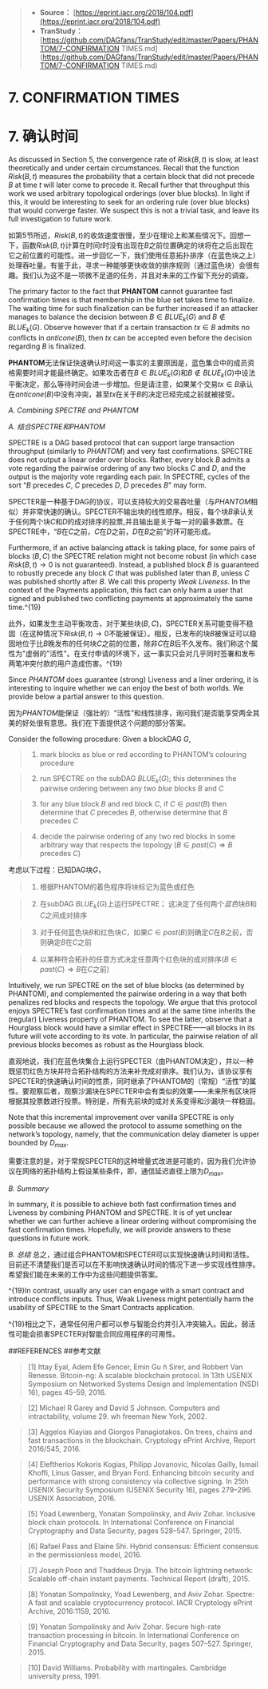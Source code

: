 >* **Source：** [https://eprint.iacr.org/2018/104.pdf](https://eprint.iacr.org/2018/104.pdf)  
>* **TranStudy：** [https://github.com/DAGfans/TranStudy/edit/master/Papers/PHANTOM/7-CONFIRMATION TIMES.md](https://github.com/DAGfans/TranStudy/edit/master/Papers/PHANTOM/7-CONFIRMATION TIMES.md)
# 7. CONFIRMATION TIMES

# 7. 确认时间

As discussed in Section 5, the convergence rate of $Risk(B,t)$ is slow, at least theoretically and under certain circumstances. Recall that the function $Risk(B,t)$ measures the probability that a certain block that did not precede $B$ at time $t$ will later come to precede it. Recall further that throughput this work we used arbitrary topological orderings (over blue blocks). In light if this, it would be interesting to seek for an ordering rule (over blue blocks) that would converge faster. We suspect this is not a trivial task, and leave its full investigation to future work.

如第5节所述，$Risk(B,t)$的收敛速度很慢，至少在理论上和某些情况下。回想一下，函数$Risk(B,t)$计算在时间$t$时没有出现在$B$之前位置确定的块将在之后出现在它之前位置的可能性。进一步回忆一下，我们使用任意拓扑排序（在蓝色块之上）处理吞吐量。有鉴于此，寻求一种能够更快收敛的排序规则（通过蓝色块）会很有趣。我们认为这不是一项微不足道的任务，并且对未来的工作留下充分的调查。

The primary factor to the fact that **PHANTOM** cannot guarantee fast confirmation times is that membership in the blue set takes time to finalize. The waiting time for such finalization can be further increased if an attacker manages to balance the decision between $B \in BLUE_k(G)$ and $B \notin BLUE_k(G)$. Observe however that if a certain transaction $tx \in B$ admits no conflicts in $anticone(B)$, then $tx$ can be accepted even before the decision regarding $B$ is finalized.

**PHANTOM**无法保证快速确认时间这一事实的主要原因是，蓝色集合中的成员资格需要时间才能最终确定。如果攻击者在$B \in BLUE_k(G)$和$B \notin BLUE_k(G)$中设法平衡决定，那么等待时间会进一步增加。但是请注意，如果某个交易$tx \in B$承认在$anticone(B)$中没有冲突，甚至$tx$在关于$B$的决定已经完成之前就被接受。

*A. Combining SPECTRE and PHANTOM*

*A. 结合SPECTRE和PHANTOM*

SPECTRE is a DAG based protocol that can support large transaction throughput (similarly to *PHANTOM*) and very fast confirmations. SPECTRE does not output a linear order over blocks. Rather, every block $B$ admits a vote regarding the pairwise ordering of any two blocks $C$ and $D$, and the output is the majority vote regarding each pair. In SPECTRE, cycles of the sort “$B$ precedes $C$, $C$ precedes $D$, $D$ precedes $B$” may form.

SPECTER是一种基于DAG的协议，可以支持较大的交易吞吐量（与*PHANTOM*相似）并非常快速的确认。SPECTER不输出块的线性顺序。相反，每个块$B$承认关于任何两个块$C$和$D$的成对排序的投票,并且输出是关于每一对的最多数票。在SPECTRE中，“$B$在$C$之前，$C$在$D$之前，$D$在$B$之前”的环可能形成。

Furthermore, if an active balancing attack is taking place, for some pairs of blocks $(B, C)$ the SPECTRE relation might not become robust (in which case $Risk(B, t) \rightarrow 0$ is not guaranteed). Instead, a published block $B$ is guaranteed to robustly precede any block $C$ that was published later than $B$, unless $C$ was published shortly after $B$. We call this property *Weak Liveness*. In the context of the Payments application, this fact can only harm a user that signed and published two conflicting payments at approximately the same time.^{19}

此外，如果发生主动平衡攻击，对于某些块$(B, C)$，SPECTER关系可能变得不稳固（在这种情况下$Risk(B, t) \rightarrow 0$不能被保证）。相反，已发布的块$B$被保证可以稳固地位于比$B$晚发布的任何块$C$之前的位置，除非$C$在$B$后不久发布。我们称这个属性为"虚弱的”活性"。在支付申请的环境下，这一事实只会对几乎同时签署和发布两笔冲突付款的用户造成伤害。^{19}

Since *PHANTOM* does guarantee (strong) Liveness and a liner ordering, it is interesting to inquire whether we can enjoy the best of both worlds. We provide below a partial answer to this question.

因为*PHANTOM*能保证（强壮的）“活性”和线性排序，询问我们是否能享受两全其美的好处很有意思。我们在下面提供这个问题的部分答案。

Consider the following procedure: Given a blockDAG $G$,

> 1) mark blocks as blue or red according to PHANTOM’s colouring procedure

> 2) run SPECTRE on the subDAG $BLUE_k(G)$; this determines the pairwise ordering between any two $blue$ blocks $B$ and $C$

> 3) for any blue block $B$ and red block $C$, if $C \in past(B)$ then determine that $C$ precedes $B$, otherwise determine that $B$ precedes $C$

> 4) decide the pairwise ordering of any two red blocks in some arbitrary way that respects the topology ($B \in past(C) \Rightarrow B$ precedes $C$)

考虑以下过程：已知DAG块$G$，

> 1) 根据PHANTOM的着色程序将块标记为蓝色或红色

> 2) 在subDAG $BLUE_k(G)$上运行SPECTRE；
这决定了任何两个$蓝色$块$B$和$C$之间成对排序

> 3) 对于任何蓝色块$B$和红色块$C$，如果$C \in past(B)$则确定$C$在$B$之前，否则确定$B$在$C$之前
 
> 4) 以某种符合拓扑的任意方式决定任意两个红色块的成对排序($B \in past(C) \Rightarrow B$在$C$之前)

Intuitively, we run SPECTRE on the set of blue blocks (as determined by PHANTOM), and
complemented the pairwise ordering in a way that both penalizes red blocks and respects the topology. We argue that this protocol enjoys SPECTRE’s fast confirmation times and at the same time inherits the (regular) Liveness property of PHANTOM. To see the latter, observe that a Hourglass block would have a similar effect in SPECTRE——all blocks in its future will vote according to its vote. In particular, the pairwise relation of all previous blocks becomes as robust as the Hourglass block.

直观地说，我们在蓝色块集合上运行SPECTER（由PHANTOM决定），并以一种既惩罚红色方块并符合拓扑结构的方法来补充成对排序。我们认为，该协议享有SPECTER的快速确认时间的性质，同时继承了PHANTOM的（常规）“活性”的属性。要观察后者，观察沙漏块在SPECTER中会有类似的效果——未来所有区块将根据其投票数进行投票。特别是，所有先前块的成对关系变得和沙漏块一样稳固。

Note that this incremental improvement over vanilla SPECTRE is only possible because we allowed the protocol to assume something on the network’s topology, namely, that the communication delay diameter is upper bounded by $D_{max}$.

需要注意的是，对于常规SPECTER的这种增量式改进是可能的，因为我们允许协议在网络的拓扑结构上假设某些条件，即，通信延迟直径上限为$D_{max}$。


*B. Summary*

In summary, it is possible to achieve both fast confirmation times and Liveness by combining PHANTOM and SPECTRE. It is of yet unclear whether we can further achieve a linear ordering without compromising the fast confirmation times. Hopefully, we will provide answers to these questions in future work.

*B. 总结*
总之，通过组合PHANTOM和SPECTER可以实现快速确认时间和活性。目前还不清楚我们是否可以在不影响快速确认时间的情况下进一步实现线性排序。希望我们能在未来的工作中为这些问题提供答案。

^{19}In contrast, usually any user can engage with a smart contract and introduce conflicts inputs. Thus, Weak Liveness might potentially harm the usability of SPECTRE to the Smart Contracts application.

^{19}相比之下，通常任何用户都可以参与智能合约并引入冲突输入。因此，弱活性可能会损害SPECTER对智能合同应用程序的可用性。

##REFERENCES
##参考文献

>[1] Ittay Eyal, Adem Efe Gencer, Emin Gu ̈n Sirer, and Robbert Van Renesse. Bitcoin-ng: A scalable blockchain protocol. In 13th USENIX Symposium on Networked Systems Design and Implementation (NSDI 16), pages 45–59, 2016.

>[2] Michael R Garey and David S Johnson. Computers and intractability, volume 29. wh freeman New York, 2002.

>[3] Aggelos Kiayias and Giorgos Panagiotakos. On trees, chains and fast transactions in the blockchain. Cryptology
ePrint Archive, Report 2016/545, 2016.

>[4] Eleftherios Kokoris Kogias, Philipp Jovanovic, Nicolas Gailly, Ismail Khoffi, Linus Gasser, and Bryan Ford.
Enhancing bitcoin security and performance with strong consistency via collective signing. In 25th USENIX
Security Symposium (USENIX Security 16), pages 279–296. USENIX Association, 2016.

>[5] Yoad Lewenberg, Yonatan Sompolinsky, and Aviv Zohar. Inclusive block chain protocols. In International
Conference on Financial Cryptography and Data Security, pages 528–547. Springer, 2015.

>[6] Rafael Pass and Elaine Shi. Hybrid consensus: Efficient consensus in the permissionless model, 2016.

>[7] Joseph Poon and Thaddeus Dryja. The bitcoin lightning network: Scalable off-chain instant payments. Technical
Report (draft), 2015.

>[8] Yonatan Sompolinsky, Yoad Lewenberg, and Aviv Zohar. Spectre: A fast and scalable cryptocurrency protocol.
IACR Cryptology ePrint Archive, 2016:1159, 2016.

>[9] Yonatan Sompolinsky and Aviv Zohar. Secure high-rate transaction processing in bitcoin. In International
Conference on Financial Cryptography and Data Security, pages 507–527. Springer, 2015.

>[10] David Williams. Probability with martingales. Cambridge university press, 1991.
